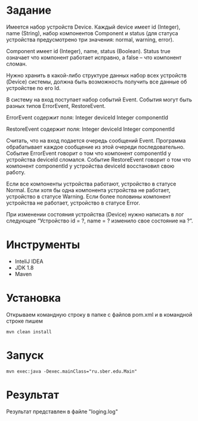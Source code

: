 # Задание

Имеется набор устройств Device. Каждый device имеет id (Integer), name (String), набор компонентов Component и status (для статуса устройства предусмотрено три значения: normal, warning, error).

Component имеет id (Integer), name, status (Boolean). Status true означает что компонент работает исправно, а false – что компонент сломан.

Нужно хранить в какой-либо структуре данных набор всех устройств (Device) системы, должна быть возможность получить все данные об устройстве по его Id.
 
В систему на вход поступает набор событий Event. События могут быть разных типов ErrorEvent, RestoreEvent.

ErrorEvent содержит поля:
Integer deviceId
Integer componentId
 
RestoreEvent содержит поля:
Integer deviceId
Integer componentId

 Считать, что на вход подается очередь сообщений Event. Программа обрабатывает каждое сообщение из этой очереди последовательно. Событие ErrorEvent говорит о том что компонент componentId у устройства deviceId сломался. Событие RestoreEvent говорит о том что компонент componentId у устройства deviceId восстановил свою работу.
 
Если все компоненты устройства работают, устройство в статусе Normal.
Если хотя бы одна компонента устройства не работает, устройство в статусе Warning.
Если более половины компонент устройства не работает, устройство в статусе Error.

 
При изменении состояния устройства (Device) нужно написать в лог следующее
“Устройство id = ?, name = ? изменило свое состояние на ?”.

# Инструменты
+ InteliJ IDEA
+ JDK 1.8
+ Maven

# Установка
Открываем командную строку в папке с файлов pom.xml и в командной строке пишем
```
mvn clean install
```
# Запуск
```
mvn exec:java -Dexec.mainClass="ru.sber.edu.Main"
```
# Результат
Результат представлен в файле "loging.log"
